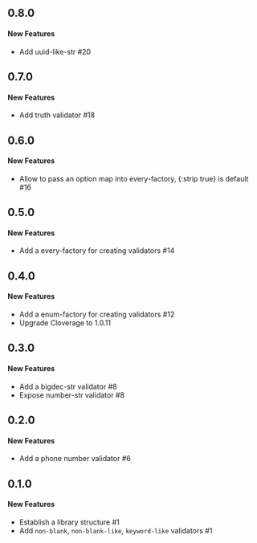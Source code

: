 ## 0.8.0

#### New Features

  - Add uuid-like-str #20


## 0.7.0

#### New Features

  - Add truth validator #18


## 0.6.0

#### New Features


  - Allow to pass an option map into every-factory, {:strip true} is default #16


## 0.5.0

#### New Features

  - Add a every-factory for creating validators #14


## 0.4.0

#### New Features

  - Add a enum-factory for creating validators #12
  - Upgrade Cloverage to 1.0.11


## 0.3.0

#### New Features

  - Add a bigdec-str validator #8
  - Expose number-str validator #8


## 0.2.0

#### New Features

  - Add a phone number validator #6


## 0.1.0

#### New Features

  - Establish a library structure #1
  - Add `non-blank`, `non-blank-like`, `keyword-like` validators #1

